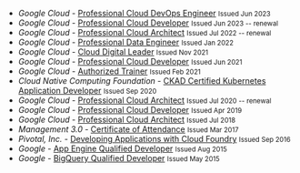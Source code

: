 - *Google Cloud* - [Professional Cloud DevOps Engineer](https://google.accredible.com/d86ebfcb-05cd-4897-8965-04c6870b15c7)
 <small>Issued Jun 2023</small>
 - *Google Cloud* - [Professional Cloud Developer](https://google.accredible.com/6e302930-0ef8-43d7-a049-205d61171553)
 <small>Issued Jun 2023 -- renewal</small>
- *Google Cloud* - [Professional Cloud Architect](https://www.credential.net/d6fbe7f9-cb56-4455-81a9-15c2fbe83ea1)
 <small>Issued Jul 2022 -- renewal</small>
- *Google Cloud* - [Professional Data Engineer](https://www.credential.net/fefd57de-0179-4216-9ccf-76896705645e)
 <small>Issued Jan 2022</small>
 - *Google Cloud* - [Cloud Digital Leader](https://www.credential.net/7f1bcdb8-dc7c-4826-88b5-31dc895fe5c8)
 <small>Issued Nov 2021</small>
- *Google Cloud* - [Professional Cloud Developer](https://www.credential.net/6e302930-0ef8-43d7-a049-205d61171553)
 <small>Issued Jun 2021</small>
- *Google Cloud* - [Authorized Trainer](https://www.credential.net/8ad52537-871a-4d31-a9f6-e023738131ac)
<small>Issued Feb 2021</small>
- *Cloud Native Computing Foundation* - [CKAD Certified Kubernetes Application Developer](https://www.credly.com/badges/13af36be-b0f9-4b08-9dd0-f67fc972c6ea)
<small>Issued Sep 2020</small>
- *Google Cloud* - [Professional Cloud Architect](https://www.credential.net/d6fbe7f9-cb56-4455-81a9-15c2fbe83ea1)
 <small>Issued Jul 2020 -- renewal</small>
 - *Google Cloud* - [Professional Cloud Developer](https://drive.google.com/file/d/1MMrD0JDyCiKHF3LOTM4WKpxRnDHuxqvI/view?usp=sharing)
 <small>Issued Apr 2019</small>
- *Google Cloud* - [Professional Cloud Architect](https://www.credential.net/d6fbe7f9-cb56-4455-81a9-15c2fbe83ea1)
 <small>Issued Jul 2018</small>
- *Management 3.0* - [Certificate of Attendance](https://drive.google.com/file/d/1sKpG2yIjZ1yEDzIgSCCVcloCE1WeGd6j/view?usp=share_link)
<small>Issued Mar 2017</small>
- *Pivotal, Inc.* - [Developing Applications with Cloud Foundry](https://drive.google.com/file/d/0Bx5mRU2mXdx0Q0ktbXM5OVpkR3pjWkRVTlR1cEV0VkxNbDhN/view?usp=sharing&resourcekey=0-ZU5GSkhI8FEcgFyWuHFFbg) <small>Issued Sep 2016</small>
- *Google* - [App Engine Qualified Developer](https://drive.google.com/file/d/0Bx5mRU2mXdx0OC1xdUY3VVppVjg/view?usp=sharing&resourcekey=0-MpTWbRMrEXoV02PzsNrEpw) <small>Issued Aug 2015</small>
- *Google* - [BigQuery Qualified Developer](https://drive.google.com/file/d/0Bx5mRU2mXdx0eTlvYmhoYlppdWs/view?usp=sharing&resourcekey=0-FQCec1XVcFv90gT2uPXgYQ) <small>Issued May 2015</small>
